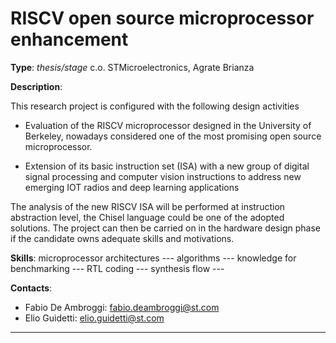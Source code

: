 RISCV open source microprocessor enhancement
============================================

**Type**: *thesis/stage* c.o. STMicroelectronics, Agrate Brianza

**Description**:

This research project is configured with the following design activities

-   Evaluation of the RISCV microprocessor designed in the University of
    Berkeley, nowadays considered one of the most promising open
    source microprocessor.

-   Extension of its basic instruction set (ISA) with a new group of
    digital signal processing and computer vision instructions to
    address new emerging IOT radios and deep learning applications

The analysis of the new RISCV ISA will be performed at instruction
abstraction level, the Chisel language could be one of the adopted
solutions. The project can then be carried on in the hardware design
phase if the candidate owns adequate skills and motivations.

**Skills**: microprocessor architectures --- algorithms --- knowledge
for benchmarking --- RTL coding --- synthesis flow ---

**Contacts**:

-   Fabio De Ambroggi: <fabio.deambroggi@st.com>
-   Elio Guidetti: <elio.guidetti@st.com>

------------------------------------------------------------------------
